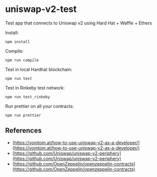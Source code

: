 # uniswap-v2-test
Test app that connects to Uniswap v2 using Hard Hat + Waffle + Ethers

Install:
```
npm install
```

Compile:
```
npm run compile
```

Test in local Hardhat blockchain:
```
npm run test
```

Test in Rinkeby test network:
```
npm run test_rinkeby
```

Run prettier on all your contracts:
```
npm run prettier
```

## References

* [https://vomtom.at/how-to-use-uniswap-v2-as-a-developer/](https://vomtom.at/how-to-use-uniswap-v2-as-a-developer/)
* [https://github.com/Uniswap/uniswap-v2-periphery](https://github.com/Uniswap/uniswap-v2-periphery)
* [https://github.com/OpenZeppelin/openzeppelin-contracts](https://github.com/OpenZeppelin/openzeppelin-contracts)
